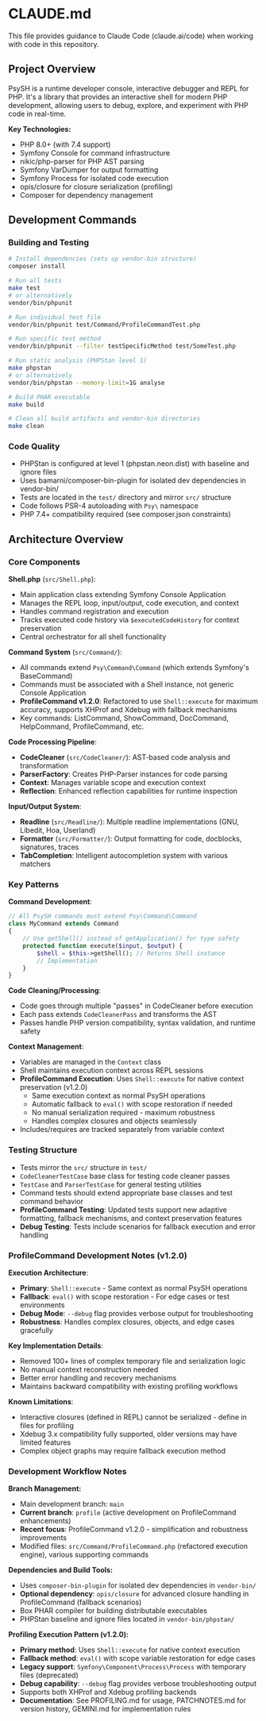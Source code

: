 # CLAUDE.md

This file provides guidance to Claude Code (claude.ai/code) when working with code in this repository.

## Project Overview

PsySH is a runtime developer console, interactive debugger and REPL for PHP. It's a library that provides an interactive shell for modern PHP development, allowing users to debug, explore, and experiment with PHP code in real-time.

**Key Technologies:**
- PHP 8.0+ (with 7.4 support)
- Symfony Console for command infrastructure
- nikic/php-parser for PHP AST parsing
- Symfony VarDumper for output formatting
- Symfony Process for isolated code execution
- opis/closure for closure serialization (profiling)
- Composer for dependency management

## Development Commands

### Building and Testing
```bash
# Install dependencies (sets up vendor-bin structure)
composer install

# Run all tests
make test
# or alternatively
vendor/bin/phpunit

# Run individual test file
vendor/bin/phpunit test/Command/ProfileCommandTest.php

# Run specific test method
vendor/bin/phpunit --filter testSpecificMethod test/SomeTest.php

# Run static analysis (PHPStan level 1)
make phpstan
# or alternatively  
vendor/bin/phpstan --memory-limit=1G analyse

# Build PHAR executable
make build

# Clean all build artifacts and vendor-bin directories
make clean
```

### Code Quality
- PHPStan is configured at level 1 (phpstan.neon.dist) with baseline and ignore files
- Uses bamarni/composer-bin-plugin for isolated dev dependencies in vendor-bin/
- Tests are located in the `test/` directory and mirror `src/` structure
- Code follows PSR-4 autoloading with `Psy\` namespace
- PHP 7.4+ compatibility required (see composer.json constraints)

## Architecture Overview

### Core Components

**Shell.php** (`src/Shell.php`):
- Main application class extending Symfony Console Application
- Manages the REPL loop, input/output, code execution, and context
- Handles command registration and execution
- Tracks executed code history via `$executedCodeHistory` for context preservation
- Central orchestrator for all shell functionality

**Command System** (`src/Command/`):
- All commands extend `Psy\Command\Command` (which extends Symfony's BaseCommand)
- Commands must be associated with a Shell instance, not generic Console Application
- **ProfileCommand v1.2.0**: Refactored to use `Shell::execute` for maximum accuracy, supports XHProf and Xdebug with fallback mechanisms
- Key commands: ListCommand, ShowCommand, DocCommand, HelpCommand, ProfileCommand, etc.

**Code Processing Pipeline**:
- **CodeCleaner** (`src/CodeCleaner/`): AST-based code analysis and transformation
- **ParserFactory**: Creates PHP-Parser instances for code parsing
- **Context**: Manages variable scope and execution context
- **Reflection**: Enhanced reflection capabilities for runtime inspection

**Input/Output System**:
- **Readline** (`src/Readline/`): Multiple readline implementations (GNU, Libedit, Hoa, Userland)
- **Formatter** (`src/Formatter/`): Output formatting for code, docblocks, signatures, traces
- **TabCompletion**: Intelligent autocompletion system with various matchers

### Key Patterns

**Command Development**:
```php
// All PsySH commands must extend Psy\Command\Command
class MyCommand extends Command
{
    // Use getShell() instead of getApplication() for type safety
    protected function execute($input, $output) {
        $shell = $this->getShell(); // Returns Shell instance
        // Implementation
    }
}
```

**Code Cleaning/Processing**:
- Code goes through multiple "passes" in CodeCleaner before execution
- Each pass extends `CodeCleanerPass` and transforms the AST
- Passes handle PHP version compatibility, syntax validation, and runtime safety

**Context Management**:
- Variables are managed in the `Context` class
- Shell maintains execution context across REPL sessions
- **ProfileCommand Execution**: Uses `Shell::execute` for native context preservation (v1.2.0)
  - Same execution context as normal PsySH operations
  - Automatic fallback to `eval()` with scope restoration if needed
  - No manual serialization required - maximum robustness
  - Handles complex closures and objects seamlessly
- Includes/requires are tracked separately from variable context

### Testing Structure

- Tests mirror the `src/` structure in `test/`
- `CodeCleanerTestCase` base class for testing code cleaner passes
- `TestCase` and `ParserTestCase` for general testing utilities
- Command tests should extend appropriate base classes and test command behavior
- **ProfileCommand Testing**: Updated tests support new adaptive formatting, fallback mechanisms, and context preservation features
- **Debug Testing**: Tests include scenarios for fallback execution and error handling

### ProfileCommand Development Notes (v1.2.0)

**Execution Architecture**:
- **Primary**: `Shell::execute` - Same context as normal PsySH operations
- **Fallback**: `eval()` with scope restoration - For edge cases or test environments  
- **Debug Mode**: `--debug` flag provides verbose output for troubleshooting
- **Robustness**: Handles complex closures, objects, and edge cases gracefully

**Key Implementation Details**:
- Removed 100+ lines of complex temporary file and serialization logic
- No manual context reconstruction needed
- Better error handling and recovery mechanisms
- Maintains backward compatibility with existing profiling workflows

**Known Limitations**:
- Interactive closures (defined in REPL) cannot be serialized - define in files for profiling
- Xdebug 3.x compatibility fully supported, older versions may have limited features
- Complex object graphs may require fallback execution method

### Development Workflow Notes

**Branch Management:**
- Main development branch: `main` 
- **Current branch**: `profile` (active development on ProfileCommand enhancements)
- **Recent focus**: ProfileCommand v1.2.0 - simplification and robustness improvements
- Modified files: `src/Command/ProfileCommand.php` (refactored execution engine), various supporting commands

**Dependencies and Build Tools:**
- Uses `composer-bin-plugin` for isolated dev dependencies in `vendor-bin/`
- **Optional dependency**: `opis/closure` for advanced closure handling in ProfileCommand (fallback scenarios)
- Box PHAR compiler for building distributable executables
- PHPStan baseline and ignore files located in `vendor-bin/phpstan/`

**Profiling Execution Pattern (v1.2.0):**
- **Primary method**: Uses `Shell::execute` for native context execution
- **Fallback method**: `eval()` with scope variable restoration for edge cases
- **Legacy support**: `Symfony\Component\Process\Process` with temporary files (deprecated)
- **Debug capability**: `--debug` flag provides verbose troubleshooting output
- Supports both XHProf and Xdebug profiling backends
- **Documentation**: See PROFILING.md for usage, PATCHNOTES.md for version history, GEMINI.md for implementation rules